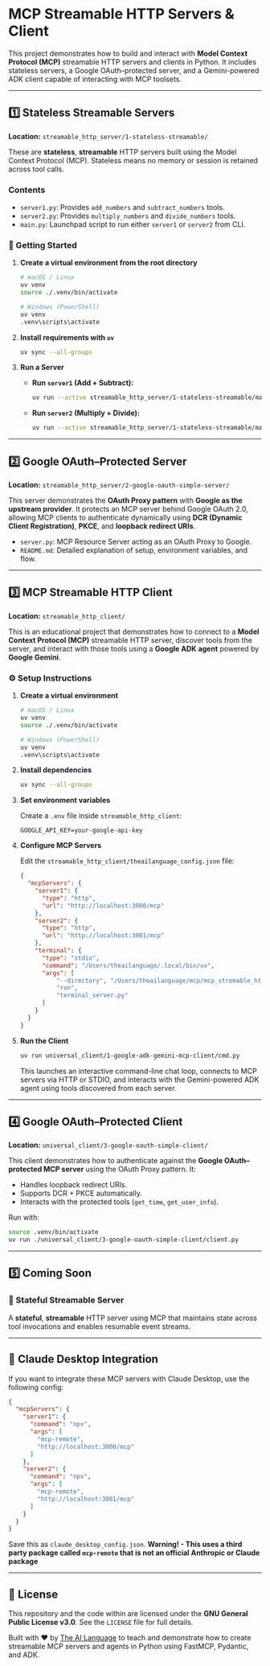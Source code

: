 # MCP Streamable HTTP Servers & Client

This project demonstrates how to build and interact with **Model Context Protocol (MCP)** streamable HTTP servers and clients in Python. It includes stateless servers, a Google OAuth–protected server, and a Gemini-powered ADK client capable of interacting with MCP toolsets.

---

## 1️⃣ Stateless Streamable Servers

**Location:** `streamable_http_server/1-stateless-streamable/`

These are **stateless**, **streamable** HTTP servers built using the Model Context Protocol (MCP). Stateless means no memory or session is retained across tool calls.

### Contents

* `server1.py`: Provides `add_numbers` and `subtract_numbers` tools.
* `server2.py`: Provides `multiply_numbers` and `divide_numbers` tools.
* `main.py`: Launchpad script to run either `server1` or `server2` from CLI.

### 🚀 Getting Started

1. **Create a virtual environment from the root directory**

   ```bash
   # macOS / Linux
   uv venv
   source ./.venv/bin/activate

   # Windows (PowerShell)
   uv venv
   .venv\scripts\activate
   ```

2. **Install requirements with `uv`**

   ```bash
   uv sync --all-groups
   ```

3. **Run a Server**

   * **Run `server1` (Add + Subtract):**

     ```bash
     uv run --active streamable_http_server/1-stateless-streamable/main.py --server server1
     ```

   * **Run `server2` (Multiply + Divide):**

     ```bash
     uv run --active streamable_http_server/1-stateless-streamable/main.py --server server2
     ```

---

## 2️⃣ Google OAuth–Protected Server

**Location:** `streamable_http_server/2-google-oauth-simple-server/`

This server demonstrates the **OAuth Proxy pattern** with **Google as the upstream provider**. It protects an MCP server behind Google OAuth 2.0, allowing MCP clients to authenticate dynamically using **DCR (Dynamic Client Registration)**, **PKCE**, and **loopback redirect URIs**.

* `server.py`: MCP Resource Server acting as an OAuth Proxy to Google.
* `README.md`: Detailed explanation of setup, environment variables, and flow.

---

## 3️⃣ MCP Streamable HTTP Client

**Location:** `streamable_http_client/`

This is an educational project that demonstrates how to connect to a **Model Context Protocol (MCP)** streamable HTTP server, discover tools from the server, and interact with those tools using a **Google ADK agent** powered by **Google Gemini**.

### ⚙️ Setup Instructions

1. **Create a virtual environment**

   ```bash
   # macOS / Linux
   uv venv
   source ./.venv/bin/activate

   # Windows (PowerShell)
   uv venv
   .venv\scripts\activate
   ```

2. **Install dependencies**

   ```bash
   uv sync --all-groups
   ```

3. **Set environment variables**

   Create a `.env` file inside `streamable_http_client`:

   ```env
   GOOGLE_API_KEY=your-google-api-key
   ```

4. **Configure MCP Servers**

   Edit the `streamable_http_client/theailanguage_config.json` file:

   ```json
   {
     "mcpServers": {
       "server1": {
         "type": "http",
         "url": "http://localhost:3000/mcp"
       },
       "server2": {
         "type": "http",
         "url": "http://localhost:3001/mcp"
       },
       "terminal": {
         "type": "stdio",
         "command": "/Users/theailanguage/.local/bin/uv",
         "args": [
             "--directory", "/Users/theailanguage/mcp/mcp_stremable_http/stdio_server/1-terminal-server",
             "run",
             "terminal_server.py"
         ]
       }
     }
   }
   ```

5. **Run the Client**

   ```bash
   uv run universal_client/1-google-adk-gemini-mcp-client/cmd.py
   ```

   This launches an interactive command-line chat loop, connects to MCP servers via HTTP or STDIO, and interacts with the Gemini-powered ADK agent using tools discovered from each server.

---

## 4️⃣ Google OAuth–Protected Client

**Location:** `universal_client/3-google-oauth-simple-client/`

This client demonstrates how to authenticate against the **Google OAuth–protected MCP server** using the OAuth Proxy pattern. It:

* Handles loopback redirect URIs.
* Supports DCR + PKCE automatically.
* Interacts with the protected tools (`get_time`, `get_user_info`).

Run with:

```bash
source .venv/bin/activate
uv run ./universal_client/3-google-oauth-simple-client/client.py
```

---

## 5️⃣ Coming Soon

### 🧠 Stateful Streamable Server

A **stateful**, **streamable** HTTP server using MCP that maintains state across tool invocations and enables resumable event streams.

---

## 🔧 Claude Desktop Integration

If you want to integrate these MCP servers with Claude Desktop, use the following config:

```json
{
  "mcpServers": {
    "server1": {
      "command": "npx",
      "args": [
        "mcp-remote",
        "http://localhost:3000/mcp"
      ]
    },
    "server2": {
      "command": "npx",
      "args": [
        "mcp-remote",
        "http://localhost:3001/mcp"
      ]
    }
  }
}
```

Save this as `claude_desktop_config.json`.
**Warning! - This uses a third party package called `mcp-remote` that is not an official Anthropic or Claude package**

---

## 📜 License

This repository and the code within are licensed under the **GNU General Public License v3.0**. See the `LICENSE` file for full details.

Built with ❤️ by [The AI Language](https://theailanguage.com) to teach and demonstrate how to create streamable MCP servers and agents in Python using FastMCP, Pydantic, and ADK.
